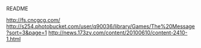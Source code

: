 README

http://fs.cncgcg.com/
http://s254.photobucket.com/user/q90036/library/Games/The%20Message?sort=3&page=1
http://news.173zy.com/content/20100610/content-2410-1.html
